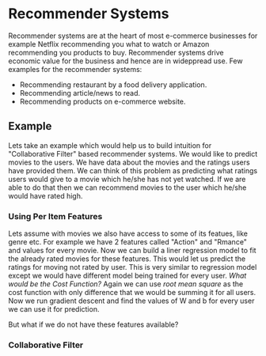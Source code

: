 # Recommender Systems
Recommender systems are at the heart of most e-commerce businesses for example Netflix recommending you what to watch or Amazon recommending you products to buy. Recommender systems drive economic value for the business and hence are in wideppread use. 
Few examples for the recommender systems:
* Recommending  restaurant by a food delivery application.
* Recommending article/news to read.
* Recommending products on e-commerce website.

## Example
Lets take an example which would help us to build intuition for "Collaborative Filter" based recommender systems. We would like to predict movies to the users. We have data about the movies and the ratings users have provided them.
We can think of this problem as predicting what ratings users would give to a movie which he/she has not yet watched. If we are able to do that then we can recommend movies to the user which he/she would have rated high.

### Using Per Item Features
Lets assume with movies we also have access to some of its featues, like genre etc. For example we have 2 features called "Action" and "Rmance" and values for every movie. Now we can build a liner regression model to fit the already rated movies for these features. This would let us predict the ratings for moving not rated by user.
This is very similar to regression model except we would have different model being trained for every user.
*What would be the Cost Function?*
Again we can use *root mean square* as the cost function with only difference that we would be summing it for all users. Now we run gradient descent and find the values of W and b for every user we can use it for prediction.

But what if we do not have these features available? 

### Collaborative Filter
